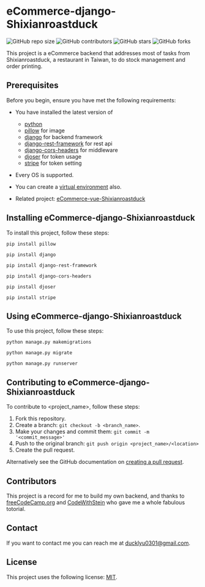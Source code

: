# eCommerce-django-Shixianroastduck

<!--- These are examples. See https://shields.io for others or to customize this set of shields. You might want to include dependencies, project status and licence info here --->
![GitHub repo size](https://img.shields.io/github/repo-size/duckhanson/sxrd_django)
![GitHub contributors](https://img.shields.io/github/contributors/duckhanson/sxrd_django)
![GitHub stars](https://img.shields.io/github/stars/duckhanson/sxrd_django?style=social)
![GitHub forks](https://img.shields.io/github/forks/duckhanson/sxrd_django?style=social)

This project is a eCommerce backend that addresses most of tasks from Shixianroastduck, a restaurant in Taiwan, to do stock management and order printing.

## Prerequisites

Before you begin, ensure you have met the following requirements:
<!--- These are just example requirements. Add, duplicate or remove as required --->
* You have installed the latest version of 

    * [python](https://www.python.org/)
    * [pillow](https://pypi.org/project/Pillow/) for image
    * [django](https://www.djangoproject.com/) for backend framework
    * [django-rest-framework](https://www.django-rest-framework.org/) for rest api
    * [django-cors-headers](https://pypi.org/project/django-cors-headers/) for middleware
    * [djoser](https://djoser.readthedocs.io/en/latest/) for token usage
    * [stripe](https://dashboard.stripe.com/) for token setting

* Every OS is supported.
* You can create a [virtual environment](https://virtualenv.pypa.io/en/latest/) also.
* Related project: [eCommerce-vue-Shixianroastduck](https://github.com/duckhanson/eCommerce-vue-Shixianroastduck)

## Installing eCommerce-django-Shixianroastduck

To install this project, follow these steps:

```
pip install pillow
```
```
pip install django
```
```
pip install django-rest-framework
```
```
pip install django-cors-headers
```
```
pip install djoser
```
```
pip install stripe
```

## Using eCommerce-django-Shixianroastduck

To use this project, follow these steps:

```
python manage.py makemigrations
```
```
python manage.py migrate
```
```
python manage.py runserver
```

## Contributing to eCommerce-django-Shixianroastduck
<!--- If your README is long or you have some specific process or steps you want contributors to follow, consider creating a separate CONTRIBUTING.md file--->
To contribute to <project_name>, follow these steps:

1. Fork this repository.
2. Create a branch: `git checkout -b <branch_name>`.
3. Make your changes and commit them: `git commit -m '<commit_message>'`
4. Push to the original branch: `git push origin <project_name>/<location>`
5. Create the pull request.

Alternatively see the GitHub documentation on [creating a pull request](https://help.github.com/en/github/collaborating-with-issues-and-pull-requests/creating-a-pull-request).

## Contributors

This project is a record for me to build my own backend, and thanks to 
[freeCodeCamp.org](https://www.freecodecamp.org/) and [CodeWithStein](https://www.youtube.com/c/CodeWithStein) who gave me a whole fabulous totorial.


## Contact

If you want to contact me you can reach me at ducklyu0301@gmail.com.

## License
<!--- If you're not sure which open license to use see https://choosealicense.com/--->

This project uses the following license: [MIT](https://opensource.org/licenses/MIT).
